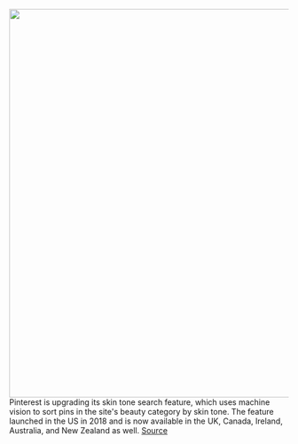 <img src='https://cdn.vox-cdn.com/thumbor/F0JYDiB1QaR8x9FpJFQbxUpYlYQ=/0x0:4293x2856/1200x800/filters:focal(1804x1085:2490x1771)/cdn.vox-cdn.com/uploads/chorus_image/image/67186641/oElhH2vA.0.png' width='700px' /><br/>
Pinterest is upgrading its skin tone search feature, which uses machine vision to sort pins in the site's beauty category by skin tone. The feature launched in the US in 2018 and is now available in the UK, Canada, Ireland, Australia, and New Zealand as well.
<a href='https://www.theverge.com/2020/8/11/21363111/pinterest-skin-tone-search-feature-expands-improve-machine-visionrelevane'> Source <a/>